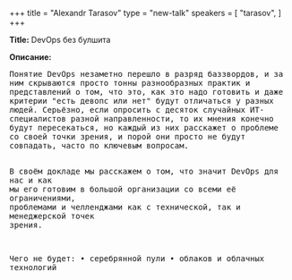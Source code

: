 +++
title = "Alexandr Tarasov"
type = "new-talk"
speakers = [
        "tarasov",
]
+++
<div class="span-15  ">
  <div class="span-15  last ">
  <p><strong>Title:</strong>
DevOps без булшита
</p>

<p><strong>Описание:</strong></p>

<p><pre style='white-space: pre-wrap;       /* Since CSS 2.1 */
    white-space: -moz-pre-wrap;  /* Mozilla, since 1999 */
    white-space: -pre-wrap;      /* Opera 4-6 */
    white-space: -o-pre-wrap;    /* Opera 7 */
    word-wrap: break-word;     '>
Понятие DevOps незаметно перешло в разряд баззвордов, и за ним скрываются просто тонны разнообразных практик и представлений о том, что это, как это надо готовить и даже критерии "есть девопс или нет" будут отличаться у разных людей. Серьёзно, если опросить с десяток случайных ИТ-специалистов разной направленности, то их мнения конечно будут пересекаться, но каждый из них расскажет о проблеме со своей точки зрения, и порой они просто не будут совпадать, часто по ключевым вопросам.

В своём докладе мы расскажем о том, что значит DevOps для нас и как мы его готовим в большой организации со всеми её ограничениями, проблемами и челленджами как с технической, так и менеджерской точек зрения. 

Чего не будет:
•	серебрянной пули
•	облаков и облачных технологий


</pre>
</p>
  </div>
</div>